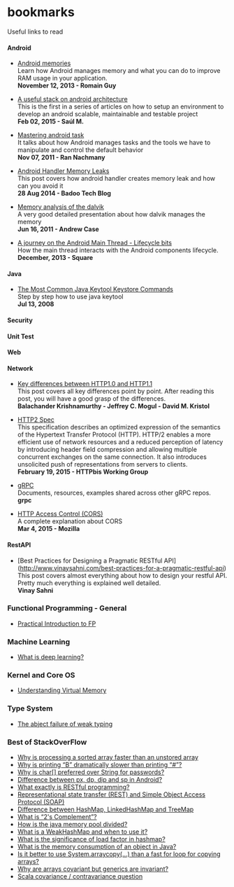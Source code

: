 # bookmarks
Useful links to read


#### Android
- [Android memories](https://speakerdeck.com/romainguy/android-memories) <br>
Learn how Android manages memory and what you can do to improve RAM usage in your application. <br>
**November 12, 2013 - Romain Guy**

- [A useful stack on android architecture](http://saulmm.github.io/2015/02/02/A%20useful%20stack%20on%20android%20%231,%20architecture/?utm_term=0_4eb677ad19-95a2a28863-337838825&utm_content=buffere9dec&utm_medium=social&utm_source=twitter.com&utm_campaign=buffer) <br>
This is the first in a series of articles on how to setup an environment to develop an android scalable, maintainable and testable project <br>
**Feb 02, 2015 - Saúl M.**

- [Mastering android task](http://www.slideshare.net/RanNachmany/manipulating-android-tasks-and-back-stack)<br>
It talks about how Android manages tasks and the tools we have to manipulate and control the default behavior <br>
**Nov 07, 2011 - Ran Nachmany**

- [Android Handler Memory Leaks](https://techblog.badoo.com/blog/2014/08/28/android-handler-memory-leaks?utm_content=bufferd5f63&utm_medium=social&utm_source=twitter.com&utm_campaign=buffer) <br>
This post covers how android handler creates memory leak and how can you avoid it <br>
**28 Aug 2014 - Badoo Tech Blog**

- [Memory analysis of the dalvik](http://www.slideshare.net/SOURCEConference/forensic-memory-analysis-of-androids-dalvik-virtual-machine) <br>
A very good detailed presentation about how dalvik manages the memory <br>
**Jun 16, 2011 - Andrew Case** 

- [A journey on the Android Main Thread - Lifecycle bits](https://corner.squareup.com/2013/12/android-main-thread-2.html) <br>
How the main thread interacts with the Android components lifecycle. <br>
**December, 2013 - Square**

#### Java
- [The Most Common Java Keytool Keystore Commands](https://www.sslshopper.com/article-most-common-java-keytool-keystore-commands.html) <br>
Step by step how to use java keytool <br>
**Jul 13, 2008**

#### Security
 
#### Unit Test

#### Web

#### Network

- [Key differences between HTTP1.0 and HTTP1.1](http://www8.org/w8-papers/5c-protocols/key/key.html) <br>
This post covers all key differences point by point. After reading this post, you will have a good grasp of the differences. <br>
**Balachander Krishnamurthy - 	Jeffrey C. Mogul -	David M. Kristol**

- [HTTP2 Spec](http://http2.github.io/http2-spec/index.html) <br>
This specification describes an optimized expression of the semantics of the Hypertext Transfer Protocol (HTTP). HTTP/2 enables a more efficient use of network resources and a reduced perception of latency by introducing header field compression and allowing multiple concurrent exchanges on the same connection. It also introduces unsolicited push of representations from servers to clients.  <br>
**February 19, 2015 - HTTPbis Working Group**

- [gRPC](https://github.com/grpc/grpc-common) <br>
Documents, resources, examples shared across other gRPC repos. <br>
**grpc**

- [HTTP Access Control (CORS)](https://developer.mozilla.org/en-US/docs/Web/HTTP/Access_control_CORS) <br>
A complete explanation about CORS<br>
**Mar 4, 2015 - Mozilla**

#### RestAPI
- [Best Practices for Designing a Pragmatic RESTful API] (http://www.vinaysahni.com/best-practices-for-a-pragmatic-restful-api) <br>
This post covers almost everything about how to design your restful API. Pretty much everything is explained well detailed. <br>
**Vinay Sahni**

### Functional Programming - General
- [Practical Introduction to FP](http://maryrosecook.com/blog/post/a-practical-introduction-to-functional-programming)

### Machine Learning
- [What is deep learning?](http://getprismatic.com/story/1421371580482)

### Kernel and Core OS
- [Understanding Virtual Memory](http://www.redhat.com/magazine/001nov04/features/vm/)

### Type System
- [The abject failure of weak typing](http://techblog.realestate.com.au/the-abject-failure-of-weak-typing/)

### Best of StackOverFlow
- [Why is processing a sorted array faster than an unstored array](http://stackoverflow.com/questions/11227809/why-is-processing-a-sorted-array-faster-than-an-unsorted-array?rq=1)
- [Why is printing “B” dramatically slower than printing “#”?](http://stackoverflow.com/questions/21947452/why-is-printing-b-dramatically-slower-than-printing)
- [Why is char[] preferred over String for passwords?](http://stackoverflow.com/questions/8881291/why-is-char-preferred-over-string-for-passwords)
- [Difference between px, dp, dip and sp in Android?](http://stackoverflow.com/questions/2025282/difference-between-px-dp-dip-and-sp-in-android)
- [What exactly is RESTful programming?](http://stackoverflow.com/questions/671118/what-exactly-is-restful-programming)
- [Representational state transfer (REST) and Simple Object Access Protocol (SOAP)](http://stackoverflow.com/questions/209905/representational-state-transfer-rest-and-simple-object-access-protocol-soap)
- [Difference between HashMap, LinkedHashMap and TreeMap](http://stackoverflow.com/questions/2889777/difference-between-hashmap-linkedhashmap-and-treemap)
- [What is “2's Complement”?](http://stackoverflow.com/questions/1049722/what-is-2s-complement)
- [How is the java memory pool divided?](http://stackoverflow.com/questions/1262328/how-is-the-java-memory-pool-divided)
- [What is a WeakHashMap and when to use it?](http://stackoverflow.com/questions/5511279/what-is-a-weakhashmap-and-when-to-use-it)
- [What is the significance of load factor in hashmap?](http://stackoverflow.com/questions/10901752/what-is-the-significance-of-load-factor-in-hashmap)
- [What is the memory consumption of an object in Java?](http://stackoverflow.com/questions/258120/what-is-the-memory-consumption-of-an-object-in-java)
- [Is it better to use System.arraycopy(…) than a fast for loop for copying arrays?](http://stackoverflow.com/questions/18638743/is-it-better-to-use-system-arraycopy-than-a-fast-for-loop-for-copying-array)
- [Why are arrays covariant but generics are invariant?](http://stackoverflow.com/questions/18666710/why-are-arrays-covariant-but-generics-are-invariant)
- [Scala covariance / contravariance question](http://stackoverflow.com/questions/663254/scala-covariance-contravariance-question)
